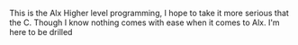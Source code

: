 This is the Alx Higher level programming, I hope to take it more serious that the C. Though I know nothing comes with ease when it comes to Alx. I'm here to be drilled
